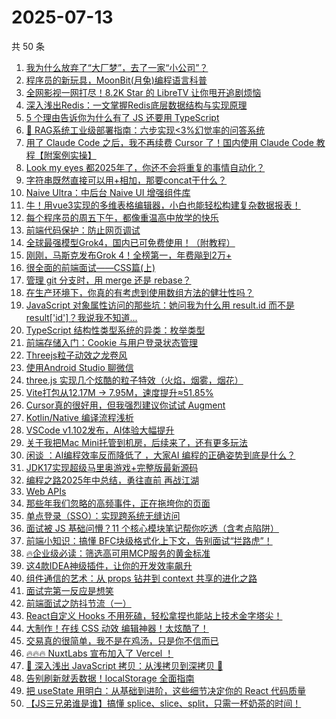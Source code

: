 # 2025-07-13

共 50 条

<!-- BEGIN JUEJIN -->
<!-- 最后更新时间 2025-07-13 01:22:41 +0800 -->
1. [我为什么放弃了“大厂梦”，去了一家“小公司”？](https://juejin.cn/post/7525011608366579758)
1. [程序员的新玩具，MoonBit(月兔)编程语言科普](https://juejin.cn/post/7524864401615257626)
1. [全网影视一网打尽！8.2K Star 的 LibreTV 让你甩开追剧烦恼](https://juejin.cn/post/7525277602246082595)
1. [深入浅出Redis：一文掌握Redis底层数据结构与实现原理](https://juejin.cn/post/7525640395234230326)
1. [5 个理由告诉你为什么有了 JS 还要用 TypeScript](https://juejin.cn/post/7525660078722154511)
1. [🎯 RAG系统工业级部署指南：六步实现<3%幻觉率的问答系统](https://juejin.cn/post/7525014031142043699)
1. [用了 Claude Code 之后，我不再续费 Cursor 了！国内使用 Claude Code 教程【附案例实操】](https://juejin.cn/post/7524987001784860706)
1. [Look my eyes 都2025年了，你还不会将重复的事情自动化？](https://juejin.cn/post/7525003983929524251)
1. [字符串既然直接可以用+相加，那要concat干什么？](https://juejin.cn/post/7525324923222032394)
1. [Naive Ultra：中后台 Naive UI 增强组件库](https://juejin.cn/post/7524518850467119123)
1. [牛！用vue3实现的多维表格编辑器，小白也能轻松构建复杂数据报表！](https://juejin.cn/post/7524966108531277876)
1. [每个程序员的周五下午，都像重温高中放学的快乐](https://juejin.cn/post/7525700630524444681)
1. [前端代码保护：防止网页调试](https://juejin.cn/post/7524966108529967156)
1. [全球最强模型Grok4，国内已可免费使用！（附教程）](https://juejin.cn/post/7525640395234017334)
1. [刚刚，马斯克发布Grok 4！全榜第一，年费飚到2万+](https://juejin.cn/post/7525085089115619363)
1. [很全面的前端面试——CSS篇(上)](https://juejin.cn/post/7525617661310484490)
1. [管理 git 分支时，用 merge 还是 rebase？](https://juejin.cn/post/7524554973377888290)
1. [在生产环境下，你真的有考虑到使用数组方法的健壮性吗？](https://juejin.cn/post/7524991912715583530)
1. [JavaScript 对象属性访问的那些坑：她问我为什么用 result.id 而不是 result['id']？我说我不知道...](https://juejin.cn/post/7524602186246832147)
1. [TypeScript 结构性类型系统的异类：枚举类型](https://juejin.cn/post/7525579161039192099)
1. [前端存储入门：Cookie 与用户登录状态管理](https://juejin.cn/post/7524992966085410870)
1. [Threejs粒子动效之龙卷风](https://juejin.cn/post/7524732094208507942)
1. [使用Android Studio 聊微信](https://juejin.cn/post/7525281845670346787)
1. [three.js 实现几个炫酷的粒子特效（火焰，烟雾，烟花）](https://juejin.cn/post/7524599360488849448)
1. [Vite打包从12.17M -> 7.95M，速度提升≈51.85%](https://juejin.cn/post/7525411688885288970)
1. [Cursor真的很好用，但我强烈建议你试试 Augment](https://juejin.cn/post/7524918680688148514)
1. [Kotlin/Native 编译流程浅析](https://juejin.cn/post/7524504827734769703)
1. [VSCode v1.102发布，AI体验大幅提升](https://juejin.cn/post/7525429590547431474)
1. [关于我把Mac Mini托管到机房，后续来了，还有更多玩法](https://juejin.cn/post/7525388458581737508)
1. [闲谈 ：AI编程效率反而降低了 ，大家AI 编程的正确姿势到底是什么？](https://juejin.cn/post/7525680948999274536)
1. [JDK17实现超级马里奥游戏+完整版最新源码](https://juejin.cn/post/7524864401616175130)
1. [编程之路2025年中总结，勇往直前 再战江湖](https://juejin.cn/post/7525345142849880074)
1. [Web APIs ](https://juejin.cn/post/7525050440520319016)
1. [那些年我们忽略的高频事件，正在拖垮你的页面](https://juejin.cn/post/7525277602245574691)
1. [单点登录（SSO）：实现跨系统无缝访问](https://juejin.cn/post/7524918680687820834)
1. [面试被 JS 基础问懵？11 个核心模块笔记帮你吃透（含考点陷阱）](https://juejin.cn/post/7525085089114685475)
1. [前端小知识：搞懂 BFC块级格式化上下文，告别面试“拦路虎”！](https://juejin.cn/post/7525022772049903625)
1. [🔥企业级必读：筛选高可用MCP服务的黄金标准​​](https://juejin.cn/post/7525395532066078729)
1. [这4款IDEA神级插件，让你的开发效率飙升](https://juejin.cn/post/7525343781831508004)
1. [组件通信的艺术：从 props 钻井到 context 共享的进化之路](https://juejin.cn/post/7525321463923015743)
1. [面试完第一反应是想笑](https://juejin.cn/post/7525320525075202089)
1. [前端面试之防抖节流（一）](https://juejin.cn/post/7525022772049870857)
1. [React自定义 Hooks 不用死磕，轻松拿捏也能站上技术金字塔尖！](https://juejin.cn/post/7524918680687394850)
1. [大制作！在线 CSS 动效 编辑神器！太炫酷了！](https://juejin.cn/post/7524978279754268711)
1. [交易真的很简单，我不是在鸡汤，只是你不信而已](https://juejin.cn/post/7524905448601714726)
1. [🔥🔥🔥 NuxtLabs 宣布加入了 Vercel ！](https://juejin.cn/post/7524608157576364051)
1. [📝 深入浅出 JavaScript 拷贝：从浅拷贝到深拷贝 🚀](https://juejin.cn/post/7525277602245558307)
1. [告别刷新就丢数据！localStorage 全面指南](https://juejin.cn/post/7525055866698907711)
1. [把 useState 用明白：从基础到进阶，这些细节决定你的 React 代码质量](https://juejin.cn/post/7524910653061660712)
1. [【JS三兄弟谁是谁】搞懂 splice、slice、split，只需一杯奶茶的时间！](https://juejin.cn/post/7524602914515517483)
<!-- END JUEJIN -->